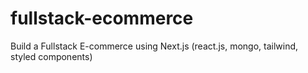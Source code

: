 # fullstack-ecommerce
Build a Fullstack E-commerce using Next.js (react.js, mongo, tailwind, styled components)
